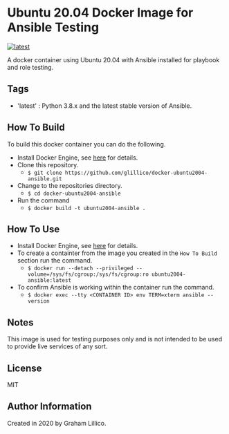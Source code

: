 # Ubuntu 20.04 Docker Image for Ansible Testing

[![latest](https://github.com/glillico/docker-ubuntu2004-ansible/workflows/latest/badge.svg)](https://github.com/glillico/docker-ubuntu2004-ansible/actions?query=workflow%3Alatest)

A docker container using Ubuntu 20.04 with Ansible installed for playbook and role testing.

## Tags

  - 'latest'  : Python 3.8.x and the latest stable version of Ansible.

## How To Build

To build this docker container you can do the following.

  - Install Docker Engine, see [here](https://docs.docker.com/engine/install/) for details.
  - Clone this repository.
    - `$ git clone https://github.com/glillico/docker-ubuntu2004-ansible.git`
  - Change to the repositories directory.
    - `$ cd docker-ubuntu2004-ansible`
  - Run the command
    - `$ docker build -t ubuntu2004-ansible .`

## How To Use

  - Install Docker Engine, see [here](https://docs.docker.com/engine/install/) for details.
  - To create a containter from the image you created in the `How To Build` section run the command.
    - `$ docker run --detach --privileged --volume=/sys/fs/cgroup:/sys/fs/cgroup:ro ubuntu2004-ansible:latest`
  - To confirm Ansible is working within the container run the command.
    - `$ docker exec --tty <CONTAINER ID> env TERM=xterm ansible --version`

## Notes

This image is used for testing purposes only and is not intended to be used to provide live services of any sort.

## License

MIT

## Author Information

Created in 2020 by Graham Lillico.
